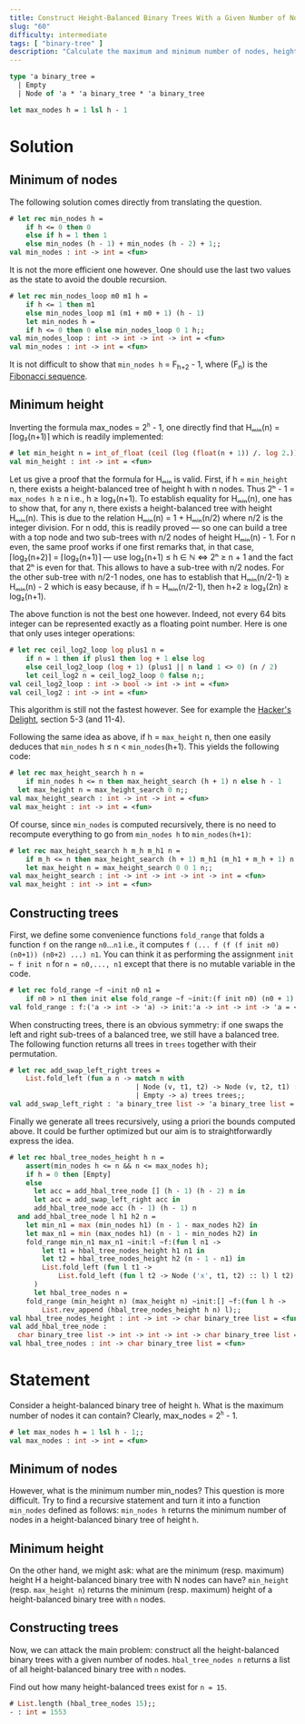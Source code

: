 ```yaml
---
title: Construct Height-Balanced Binary Trees With a Given Number of Nodes
slug: "60"
difficulty: intermediate
tags: [ "binary-tree" ]
description: "Calculate the maximum and minimum number of nodes, height, and generate all height-balanced binary trees."
---
```


```ocaml
type 'a binary_tree =
  | Empty
  | Node of 'a * 'a binary_tree * 'a binary_tree

let max_nodes h = 1 lsl h - 1
```

# Solution

## Minimum of nodes

The following solution comes directly from translating the question.

```ocaml
# let rec min_nodes h =
    if h <= 0 then 0 
    else if h = 1 then 1
    else min_nodes (h - 1) + min_nodes (h - 2) + 1;;
val min_nodes : int -> int = <fun>
```

It is not the more efficient one however.  One should use the last
two values as the state to avoid the double recursion.

```ocaml
# let rec min_nodes_loop m0 m1 h =
    if h <= 1 then m1
    else min_nodes_loop m1 (m1 + m0 + 1) (h - 1)
    let min_nodes h =
    if h <= 0 then 0 else min_nodes_loop 0 1 h;;
val min_nodes_loop : int -> int -> int -> int = <fun>
val min_nodes : int -> int = <fun>
```

It is not difficult to show that `min_nodes h` = F<sub>h+2‌</sub> - 1,
where (F<sub>n</sub>) is the
[Fibonacci sequence](https://en.wikipedia.org/wiki/Fibonacci_number).

## Minimum height

Inverting the formula max_nodes = 2<sup>`h`</sup> - 1, one directly
find that Hₘᵢₙ(n) = ⌈log₂(n+1)⌉ which is readily implemented:

```ocaml
# let min_height n = int_of_float (ceil (log (float(n + 1)) /. log 2.));;
val min_height : int -> int = <fun>
```

Let us give a proof that the formula for Hₘᵢₙ is valid.  First, if h
= `min_height` n, there exists a height-balanced tree of height h
with n nodes.  Thus 2ʰ - 1 = `max_nodes h` ≥ n i.e., h ≥ log₂(n+1).
To establish equality for Hₘᵢₙ(n), one has to show that, for any n,
there exists a height-balanced tree with height Hₘᵢₙ(n).  This is
due to the relation Hₘᵢₙ(n) = 1 + Hₘᵢₙ(n/2) where n/2 is the integer
division.  For n odd, this is readily proved — so one can build a
tree with a top node and two sub-trees with n/2 nodes of height
Hₘᵢₙ(n) - 1.  For n even, the same proof works if one first remarks
that, in that case, ⌈log₂(n+2)⌉ = ⌈log₂(n+1)⌉ — use log₂(n+1) ≤ h ∈
ℕ ⇔ 2ʰ ≥ n + 1 and the fact that 2ʰ is even for that.  This allows
to have a sub-tree with n/2 nodes.  For the other sub-tree with
n/2-1 nodes, one has to establish that Hₘᵢₙ(n/2-1) ≥ Hₘᵢₙ(n) - 2
which is easy because, if h = Hₘᵢₙ(n/2-1), then h+2 ≥ log₂(2n) ≥
log₂(n+1).

The above function is not the best one however.  Indeed, not every
64 bits integer can be represented exactly as a floating point
number.  Here is one that only uses integer operations:

```ocaml
# let rec ceil_log2_loop log plus1 n =
    if n = 1 then if plus1 then log + 1 else log
    else ceil_log2_loop (log + 1) (plus1 || n land 1 <> 0) (n / 2)
    let ceil_log2 n = ceil_log2_loop 0 false n;;
val ceil_log2_loop : int -> bool -> int -> int = <fun>
val ceil_log2 : int -> int = <fun>
```

This algorithm is still not the fastest however.  See for example
the [Hacker's Delight](http://www.hackersdelight.org/), section 5-3
(and 11-4).

Following the same idea as above, if h = `max_height` n, then one
easily deduces that `min_nodes` h ≤ n < `min_nodes`(h+1).  This
yields the following code:

```ocaml
# let rec max_height_search h n =
    if min_nodes h <= n then max_height_search (h + 1) n else h - 1
  let max_height n = max_height_search 0 n;;
val max_height_search : int -> int -> int = <fun>
val max_height : int -> int = <fun>
```

Of course, since `min_nodes` is computed recursively, there is no
need to recompute everything to go from `min_nodes h` to
`min_nodes(h+1)`:

```ocaml
# let rec max_height_search h m_h m_h1 n =
    if m_h <= n then max_height_search (h + 1) m_h1 (m_h1 + m_h + 1) n else h - 1
    let max_height n = max_height_search 0 0 1 n;;
val max_height_search : int -> int -> int -> int -> int = <fun>
val max_height : int -> int = <fun>
```

## Constructing trees

First, we define some convenience functions `fold_range` that folds
a function `f` on the range `n0`...`n1` i.e., it computes
`f (... f (f (f init n0) (n0+1)) (n0+2) ...) n1`.  You can think it
as performing the assignment `init ← f init n` for `n = n0,..., n1`
except that there is no mutable variable in the code.

```ocaml
# let rec fold_range ~f ~init n0 n1 =
    if n0 > n1 then init else fold_range ~f ~init:(f init n0) (n0 + 1) n1;;
val fold_range : f:('a -> int -> 'a) -> init:'a -> int -> int -> 'a = <fun>
```

When constructing trees, there is an obvious symmetry: if one swaps
the left and right sub-trees of a balanced tree, we still have a
balanced tree.  The following function returns all trees in `trees`
together with their permutation.

```ocaml
# let rec add_swap_left_right trees =
    List.fold_left (fun a n -> match n with
                               | Node (v, t1, t2) -> Node (v, t2, t1) :: a
                               | Empty -> a) trees trees;;
val add_swap_left_right : 'a binary_tree list -> 'a binary_tree list = <fun>
```

Finally we generate all trees recursively, using a priori the bounds
computed above.  It could be further optimized but our aim is to
straightforwardly express the idea.

```ocaml
# let rec hbal_tree_nodes_height h n =
    assert(min_nodes h <= n && n <= max_nodes h);
    if h = 0 then [Empty]
    else
      let acc = add_hbal_tree_node [] (h - 1) (h - 2) n in
      let acc = add_swap_left_right acc in
      add_hbal_tree_node acc (h - 1) (h - 1) n
  and add_hbal_tree_node l h1 h2 n =
    let min_n1 = max (min_nodes h1) (n - 1 - max_nodes h2) in
    let max_n1 = min (max_nodes h1) (n - 1 - min_nodes h2) in
    fold_range min_n1 max_n1 ~init:l ~f:(fun l n1 ->
        let t1 = hbal_tree_nodes_height h1 n1 in
        let t2 = hbal_tree_nodes_height h2 (n - 1 - n1) in
        List.fold_left (fun l t1 ->
            List.fold_left (fun l t2 -> Node ('x', t1, t2) :: l) l t2) l t1
      )
      let hbal_tree_nodes n =
    fold_range (min_height n) (max_height n) ~init:[] ~f:(fun l h ->
        List.rev_append (hbal_tree_nodes_height h n) l);;
val hbal_tree_nodes_height : int -> int -> char binary_tree list = <fun>
val add_hbal_tree_node :
  char binary_tree list -> int -> int -> int -> char binary_tree list = <fun>
val hbal_tree_nodes : int -> char binary_tree list = <fun>
```

# Statement

Consider a height-balanced binary tree of height `h`. What is the
maximum number of nodes it can contain? Clearly,
max_nodes = 2<sup>`h`</sup> - 1.

```ocaml
# let max_nodes h = 1 lsl h - 1;;
val max_nodes : int -> int = <fun>
```

## Minimum of nodes

However, what is the minimum number min_nodes? This question is more
difficult. Try to find a recursive statement and turn it into a function
`min_nodes` defined as follows: `min_nodes h` returns the minimum number
of nodes in a height-balanced binary tree of height `h`.

## Minimum height

On the other hand, we might ask: what are the minimum (resp. maximum)
height H a
height-balanced binary tree with N nodes can have?
`min_height` (resp. `max_height n`) returns
the minimum (resp. maximum) height of a height-balanced binary tree
with `n` nodes.

## Constructing trees

Now, we can attack the main problem: construct all the height-balanced
binary trees with a given number of nodes. `hbal_tree_nodes n` returns a
list of all height-balanced binary tree with `n` nodes.

Find out how many height-balanced trees exist for `n = 15`.

```ocaml
# List.length (hbal_tree_nodes 15);;
- : int = 1553
```
